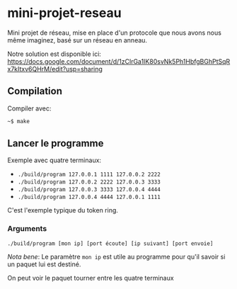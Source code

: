 # mini-projet-reseau
Mini projet de réseau, mise en place d'un protocole que nous avons nous même imaginez, basé sur un réseau en anneau.

Notre solution est disponible ici: https://docs.google.com/document/d/1zClrGa1IK80svNk5Ph1HbfgBGhPtSqRx7kItxv6QHrM/edit?usp=sharing

## Compilation
Compiler avec:

```bash
~$ make
```

## Lancer le programme
Exemple avec quatre terminaux:
* `./build/program 127.0.0.1 1111 127.0.0.2 2222`
* `./build/program 127.0.0.2 2222 127.0.0.3 3333`
* `./build/program 127.0.0.3 3333 127.0.0.4 4444`
* `./build/program 127.0.0.4 4444 127.0.0.1 1111`

C'est l'exemple typique du token ring.

### Arguments
`./build/program [mon ip] [port écoute] [ip suivant] [port envoie]`

*Nota bene*: Le paramètre `mon ip` est utile au programme pour qu'il savoir si un paquet lui est destiné.

On peut voir le paquet tourner entre les quatre terminaux
